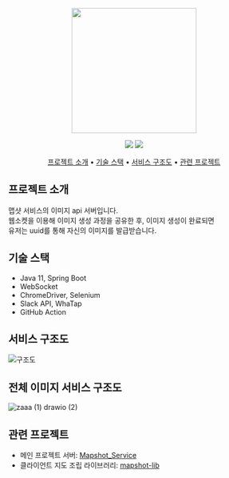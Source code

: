 <p align="center">
  <img src="https://user-images.githubusercontent.com/59993347/166405369-0d610a83-68d5-4d31-8215-6eba806fba06.png" height="250">
</p>
<p align="center">
<img src="https://img.shields.io/badge/Made%20with-SpringBoot-blue">
<img src="https://img.shields.io/badge/Service%20begun%20in-2021.02-brigntgreen">
</p>
<p align="center">
  <a href="#서비스-소개">프로젝트 소개</a> •
  <a href="#기술-스택">기술 스택</a> •
  <a href="#서비스-구조도">서비스 구조도</a> •
  <a href="#관련-프로젝트">관련 프로젝트</a>
</p>

## 프로젝트 소개
맵샷 서비스의 이미지 api 서버입니다.<br>
웹소켓을 이용해 이미지 생성 과정을 공유한 후, 이미지 생성이 완료되면 <br>
유저는 uuid를 통해 자신의 이미지를 발급받습니다.

## 기술 스택
- Java 11, Spring Boot
- WebSocket
- ChromeDriver, Selenium
- Slack API, WhaTap
- GitHub Action

## 서비스 구조도
![구조도](https://user-images.githubusercontent.com/59993347/183434054-958959a2-40a9-48bf-a437-42f46e59c5e0.jpg)

## 전체 이미지 서비스 구조도
![zaaa (1) drawio (2)](https://user-images.githubusercontent.com/59993347/182296392-c8b233ff-ce33-49db-a2d7-0f833df15d47.png)

## 관련 프로젝트
- 메인 프로젝트 서버: [Mapshot_Service](https://github.com/lcw3176/Mapshot_Service)
- 클라이언트 지도 조립 라이브러리: [mapshot-lib](https://github.com/lcw3176/mapshot-lib)
